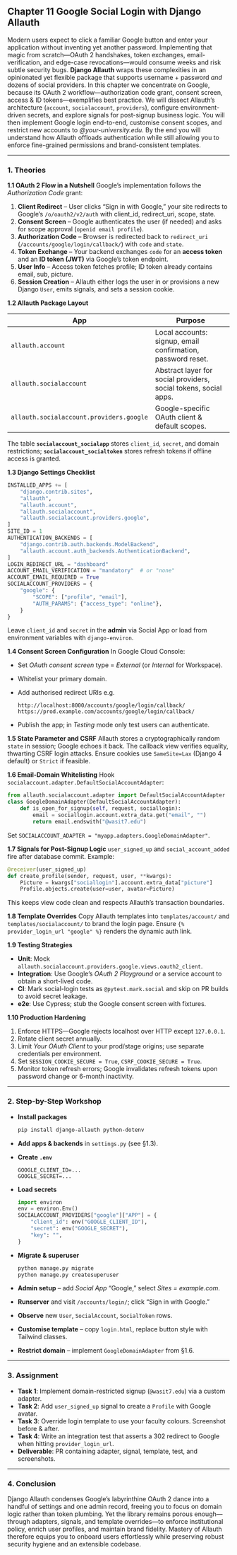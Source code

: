 ## **Chapter 11  Google Social Login with Django Allauth**

Modern users expect to click a familiar Google button and enter your application without inventing yet another password.  Implementing that magic from scratch—OAuth 2 handshakes, token exchanges, email-verification, and edge-case revocations—would consume weeks and risk subtle security bugs.  **Django Allauth** wraps these complexities in an opinionated yet flexible package that supports username + password *and* dozens of social providers.  In this chapter we concentrate on Google, because its OAuth 2 workflow—authorization code grant, consent screen, access & ID tokens—exemplifies best practice.  We will dissect Allauth’s architecture (`account`, `socialaccount`, `providers`), configure environment-driven secrets, and explore signals for post-signup business logic.  You will then implement Google login end-to-end, customise consent scopes, and restrict new accounts to *@your-university.edu*.  By the end you will understand how Allauth offloads authentication while still allowing you to enforce fine-grained permissions and brand-consistent templates.

---

### **1. Theories**

**1.1 OAuth 2 Flow in a Nutshell**
Google’s implementation follows the *Authorization Code* grant:

1. **Client Redirect** – User clicks “Sign in with Google,” your site redirects to Google’s `/o/oauth2/v2/auth` with client\_id, redirect\_uri, scope, state.
2. **Consent Screen** – Google authenticates the user (if needed) and asks for scope approval (`openid email profile`).
3. **Authorization Code** – Browser is redirected back to `redirect_uri` (`/accounts/google/login/callback/`) with `code` and `state`.
4. **Token Exchange** – Your backend exchanges `code` for an **access token** and an **ID token (JWT)** via Google’s token endpoint.
5. **User Info** – Access token fetches profile; ID token already contains email, sub, picture.
6. **Session Creation** – Allauth either logs the user in or provisions a new Django `User`, emits signals, and sets a session cookie.

**1.2 Allauth Package Layout**

| App                                      | Purpose                                                          |
| ---------------------------------------- | ---------------------------------------------------------------- |
| `allauth.account`                        | Local accounts: signup, email confirmation, password reset.      |
| `allauth.socialaccount`                  | Abstract layer for social providers, social tokens, social apps. |
| `allauth.socialaccount.providers.google` | Google-specific OAuth client & default scopes.                   |

The table **`socialaccount_socialapp`** stores `client_id`, `secret`, and domain restrictions; **`socialaccount_socialtoken`** stores refresh tokens if offline access is granted.

**1.3 Django Settings Checklist**

```python
INSTALLED_APPS += [
    "django.contrib.sites",
    "allauth",
    "allauth.account",
    "allauth.socialaccount",
    "allauth.socialaccount.providers.google",
]
SITE_ID = 1
AUTHENTICATION_BACKENDS = [
    "django.contrib.auth.backends.ModelBackend",
    "allauth.account.auth_backends.AuthenticationBackend",
]
LOGIN_REDIRECT_URL = "dashboard"
ACCOUNT_EMAIL_VERIFICATION = "mandatory"  # or "none"
ACCOUNT_EMAIL_REQUIRED = True
SOCIALACCOUNT_PROVIDERS = {
    "google": {
        "SCOPE": ["profile", "email"],
        "AUTH_PARAMS": {"access_type": "online"},
    }
}
```

Leave `client_id` and `secret` in the **admin** via Social App or load from environment variables with `django-environ`.

**1.4 Consent Screen Configuration**
In Google Cloud Console:

* Set *OAuth consent screen* type = *External* (or *Internal* for Workspace).
* Whitelist your primary domain.
* Add authorised redirect URIs e.g.

  ```
  http://localhost:8000/accounts/google/login/callback/
  https://prod.example.com/accounts/google/login/callback/
  ```
* Publish the app; in *Testing* mode only test users can authenticate.

**1.5 State Parameter and CSRF**
Allauth stores a cryptographically random `state` in session; Google echoes it back.  The callback view verifies equality, thwarting CSRF login attacks.  Ensure cookies use `SameSite=Lax` (Django 4 default) or `Strict` if feasible.

**1.6 Email-Domain Whitelisting**
Hook `socialaccount.adapter.DefaultSocialAccountAdapter`:

```python
from allauth.socialaccount.adapter import DefaultSocialAccountAdapter
class GoogleDomainAdapter(DefaultSocialAccountAdapter):
    def is_open_for_signup(self, request, sociallogin):
        email = sociallogin.account.extra_data.get("email", "")
        return email.endswith("@wasit7.edu")
```

Set `SOCIALACCOUNT_ADAPTER = "myapp.adapters.GoogleDomainAdapter"`.

**1.7 Signals for Post-Signup Logic**
`user_signed_up` and `social_account_added` fire after database commit.  Example:

```python
@receiver(user_signed_up)
def create_profile(sender, request, user, **kwargs):
    Picture = kwargs["sociallogin"].account.extra_data["picture"]
    Profile.objects.create(user=user, avatar=Picture)
```

This keeps view code clean and respects Allauth’s transaction boundaries.

**1.8 Template Overrides**
Copy Allauth templates into `templates/account/` and `templates/socialaccount/` to brand the login page.  Ensure `{% provider_login_url "google" %}` renders the dynamic auth link.

**1.9 Testing Strategies**

* **Unit**: Mock `allauth.socialaccount.providers.google.views.oauth2_client`.
* **Integration**: Use Google’s *OAuth 2 Playground* or a service account to obtain a short-lived code.
* **CI**: Mark social-login tests as `@pytest.mark.social` and skip on PR builds to avoid secret leakage.
* **e2e**: Use Cypress; stub the Google consent screen with fixtures.

**1.10 Production Hardening**

1. Enforce HTTPS—Google rejects localhost over HTTP except `127.0.0.1`.
2. Rotate client secret annually.
3. Limit *Your OAuth Client* to your prod/stage origins; use separate credentials per environment.
4. Set `SESSION_COOKIE_SECURE = True`, `CSRF_COOKIE_SECURE = True`.
5. Monitor token refresh errors; Google invalidates refresh tokens upon password change or 6-month inactivity.


---

### **2. Step-by-Step Workshop**

* **Install packages**

  ```bash
  pip install django-allauth python-dotenv
  ```
* **Add apps & backends** in `settings.py` (see §1.3).
* **Create `.env`**

  ```
  GOOGLE_CLIENT_ID=...
  GOOGLE_SECRET=...
  ```
* **Load secrets**

  ```python
  import environ
  env = environ.Env()
  SOCIALACCOUNT_PROVIDERS["google"]["APP"] = {
      "client_id": env("GOOGLE_CLIENT_ID"),
      "secret": env("GOOGLE_SECRET"),
      "key": "",
  }
  ```
* **Migrate & superuser**

  ```bash
  python manage.py migrate
  python manage.py createsuperuser
  ```
* **Admin setup** – add *Social App* “Google,” select *Sites = example.com*.
* **Runserver** and visit `/accounts/login/`; click “Sign in with Google.”
* **Observe** new `User`, `SocialAccount`, `SocialToken` rows.
* **Customise template** – copy `login.html`, replace button style with Tailwind classes.
* **Restrict domain** – implement `GoogleDomainAdapter` from §1.6.

---

### **3. Assignment**

* **Task 1**: Implement domain-restricted signup (`@wasit7.edu`) via a custom adapter.
* **Task 2**: Add `user_signed_up` signal to create a `Profile` with Google avatar.
* **Task 3**: Override login template to use your faculty colours.  Screenshot before & after.
* **Task 4**: Write an integration test that asserts a 302 redirect to Google when hitting `provider_login_url`.
* **Deliverable**: PR containing adapter, signal, template, test, and screenshots.

---

### **4. Conclusion**

Django Allauth condenses Google’s labyrinthine OAuth 2 dance into a handful of settings and one admin record, freeing you to focus on domain logic rather than token plumbing.  Yet the library remains porous enough—through adapters, signals, and template overrides—to enforce institutional policy, enrich user profiles, and maintain brand fidelity.  Mastery of Allauth therefore equips you to onboard users effortlessly while preserving robust security hygiene and an extensible codebase.

